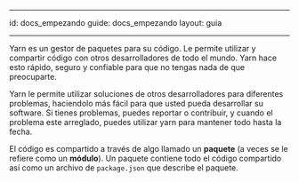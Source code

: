 * * *

id: docs_empezando guide: docs_empezando layout: guia

* * *

Yarn es un gestor de paquetes para su código. Le permite utilizar y compartir código con otros desarrolladores de todo el mundo. Yarn hace esto rápido, seguro y confiable para que no tengas nada de que preocuparte.

Yarn le permite utilizar soluciones de otros desarrolladores para diferentes problemas, haciendolo más fácil para que usted pueda desarrollar su software. Si tienes problemas, puedes reportar o contribuir, y cuando el problema este arreglado, puedes utilizar yarn para mantener todo hasta la fecha.

El código es compartido a través de algo llamado un **paquete** (a veces se le refiere como un **módulo**). Un paquete contiene todo el código compartido así como un archivo de `package.json` que describe el paquete.